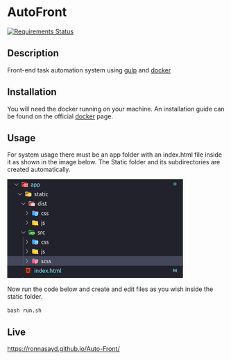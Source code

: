 # AutoFront

[![Requirements Status](https://requires.io/github/Ronnasayd/Auto-Front/requirements.svg?branch=master)](https://requires.io/github/Ronnasayd/Auto-Front/requirements/?branch=master)

## Description

Front-end task automation system using [gulp](https://gulpjs.com/) and [docker](https://www.docker.com/)

## Installation

You will need the docker running on your machine. An installation guide can be found on the official [docker](https://docs.docker.com/install/) page.

## Usage

For system usage there must be an app folder with an index.html file inside it as shown in the image below. The Static folder and its subdirectories are created automatically.

![](https://github.com/Ronnasayd/Auto-Front/blob/master/images/tree.png)

Now run the code below and create and edit files as you wish inside the static folder.

`bash run.sh`

## Live

https://ronnasayd.github.io/Auto-Front/

